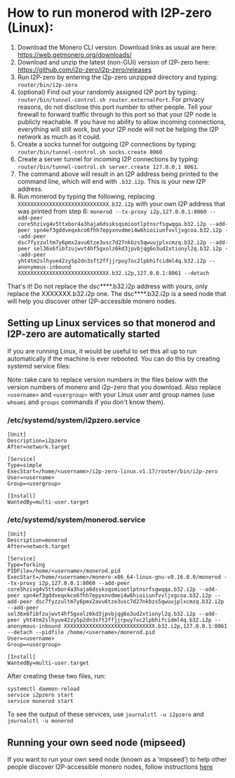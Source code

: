 # How to run monerod with I2P-zero (Linux):
1. Download the Monero CLI version. Download links as usual are here: https://web.getmonero.org/downloads/
2. Download and unzip the latest (non-GUI) version of I2P-zero here: https://github.com/i2p-zero/i2p-zero/releases
3. Run I2P-zero by entering the i2p-zero unzipped directory and  typing: `router/bin/i2p-zero`
4. (optional) Find out your randomly assigned I2P port by typing: `router/bin/tunnel-control.sh router.externalPort`. For privacy reasons, do not disclose this port number to other people. Tell your firewall to forward traffic through to this port so that your I2P node is publicly reachable. If you have no ability to allow incoming connections, everything will still work, but your I2P node will not be helping the I2P network as much as it could.
5. Create a socks tunnel for outgoing I2P connections by typing: `router/bin/tunnel-control.sh socks.create 8060`
6. Create a server tunnel for incoming I2P connections by typing: `router/bin/tunnel-control.sh server.create 127.0.0.1 8061`.
7. The command above will result in an I2P address being printed to the command line, which will end with `.b32.i2p`. This is your new I2P address.
8. Run monerod by typing the following, replacing `XXXXXXXXXXXXXXXXXXXXXXXXXXXXX.b32.i2p` with your own I2P address that was printed from step 6: `monerod --tx-proxy i2p,127.0.0.1:8060 --add-peer core5hzivg4v5ttxbor4a3haja6dssksqsmiootlptnsrfsgwqqa.b32.i2p --add-peer spn4ef3gddveqxkco6fhh7epyxnvdmei4w6hioiiunfvvljxgcoa.b32.i2p --add-peer dsc7fyzzultm7y6pmx2avu6tze3usc7d27nkbzs5qwuujplxcmzq.b32.i2p --add-peer sel36x6fibfzujwvt4hf5gxolz6kd3jpvbjqg6o3ud2xtionyl2q.b32.i2p --add-peer yht4tm2slhyue42zy5p2dn3sft2ffjjrpuy7oc2lpbhifcidml4q.b32.i2p --anonymous-inbound XXXXXXXXXXXXXXXXXXXXXXXXXXXXX.b32.i2p,127.0.0.1:8061 --detach`

That's it! Do not replace the dsc****.b32.i2p address with yours, only replace the XXXXXXX.b32.i2p one. The dsc****.b32.i2p is a seed node that will help you discover other I2P-accessible monero nodes.

## Setting up Linux services so that monerod and I2P-zero are automatically started

If you are running Linux, it would be useful to set this all up to run automatically if the machine is ever rebooted. You can do this by creating systemd service files:

Note: take care to replace version numbers in the files below with the version numbers of monero and i2p-zero that you download. Also replace `<username>` and `<usergroup>` with your Linux user and group names (use `whoami` and `groups` commands if you don't know them).

### /etc/systemd/system/i2pzero.service
````                                                
[Unit]
Description=i2pzero
After=network.target

[Service]
Type=simple
ExecStart=/home/<username>/i2p-zero-linux.v1.17/router/bin/i2p-zero
User=<username>
Group=<usergroup>

[Install]
WantedBy=multi-user.target
````

### /etc/systemd/system/monerod.service
````
[Unit]
Description=monerod
After=network.target

[Service]
Type=forking
PIDFile=/home/<username>/monerod.pid
ExecStart=/home/<username>/monero-x86_64-linux-gnu-v0.16.0.0/monerod --tx-proxy i2p,127.0.0.1:8060 --add-peer core5hzivg4v5ttxbor4a3haja6dssksqsmiootlptnsrfsgwqqa.b32.i2p --add-peer spn4ef3gddveqxkco6fhh7epyxnvdmei4w6hioiiunfvvljxgcoa.b32.i2p --add-peer dsc7fyzzultm7y6pmx2avu6tze3usc7d27nkbzs5qwuujplxcmzq.b32.i2p --add-peer sel36x6fibfzujwvt4hf5gxolz6kd3jpvbjqg6o3ud2xtionyl2q.b32.i2p --add-peer yht4tm2slhyue42zy5p2dn3sft2ffjjrpuy7oc2lpbhifcidml4q.b32.i2p --anonymous-inbound XXXXXXXXXXXXXXXXXXXXXXXXXXXXX.b32.i2p,127.0.0.1:8061 --detach --pidfile /home/<username>/monerod.pid
User=<username>
Group=<usergroup>

[Install]
WantedBy=multi-user.target
````

After creating these two files, run:
````
systemctl daemon-reload
service i2pzero start
service monerod start
````

To see the output of these services, use `journalctl -u i2pzero` and `journalctl -u monerod`

## Running your own seed node (mipseed)

If you want to run your own seed node (known as a 'mipseed') to help other people discover I2P-accessible monero nodes, follow instructions [here](mipseed.md)